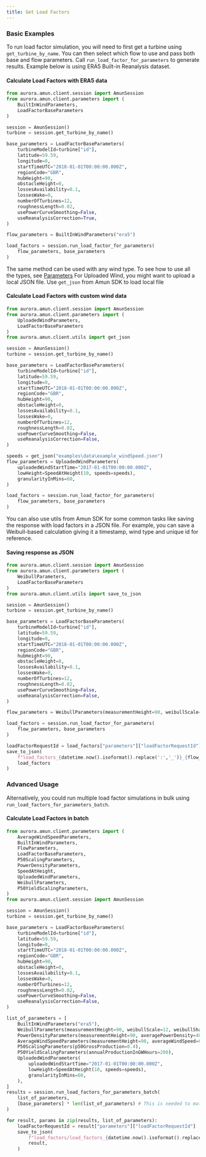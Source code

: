 ```yaml
---
title: Get Load Factors
---
```


### Basic Examples

To run load factor simulation, you will need to first get a turbine using `get_turbine_by_name`. You can then select which flow to use and pass both base and flow parameters. Call `run_load_factor_for_parameters` to generate results. Example below is using ERA5 Built-in Reanalysis dataset.

#### Calculate Load Factors with ERA5 data
```python
from aurora.amun.client.session import AmunSession
from aurora.amun.client.parameters import (
    BuiltInWindParameters,
    LoadFactorBaseParameters
)

session = AmunSession()
turbine = session.get_turbine_by_name()

base_parameters = LoadFactorBaseParameters(
    turbineModelId=turbine["id"],
    latitude=59.59,
    longitude=0,
    startTimeUTC="2018-01-01T00:00:00.000Z",
    regionCode="GBR",
    hubHeight=90,
    obstacleHeight=0,
    lossesAvailability=0.1,
    lossesWake=0,
    numberOfTurbines=12,
    roughnessLength=0.02,
    usePowerCurveSmoothing=False,
    useReanalysisCorrection=True,
)

flow_parameters = BuiltInWindParameters("era5")

load_factors = session.run_load_factor_for_parameters(
    flow_parameters, base_parameters
)
```

The same method can be used with any wind type. To see how to use all the types, see [Parameters](/docs/Reference/parameters) For Uploaded Wind, you might want to upload a local JSON file. Use `get_json` from Amun SDK to load local file

#### Calculate Load Factors with custom wind data
```python
from aurora.amun.client.session import AmunSession
from aurora.amun.client.parameters import (
    UploadedWindParameters,
    LoadFactorBaseParameters
)
from aurora.amun.client.utils import get_json

session = AmunSession()
turbine = session.get_turbine_by_name()

base_parameters = LoadFactorBaseParameters(
    turbineModelId=turbine["id"],
    latitude=59.59,
    longitude=0,
    startTimeUTC="2018-01-01T00:00:00.000Z",
    regionCode="GBR",
    hubHeight=90,
    obstacleHeight=0,
    lossesAvailability=0.1,
    lossesWake=0,
    numberOfTurbines=12,
    roughnessLength=0.02,
    usePowerCurveSmoothing=False,
    useReanalysisCorrection=False,
)

speeds = get_json("examples\data\example_windSpeed.json")
flow_parameters = UploadedWindParameters(
    uploadedWindStartTime="2017-01-01T00:00:00.000Z",
    lowHeight=SpeedAtHeight(10, speeds=speeds),
    granularityInMins=60,
)

load_factors = session.run_load_factor_for_parameters(
    flow_parameters, base_parameters
)
```

You can also use utils from Amun SDK for some common tasks like saving the response with load factors in a JSON file. For example, you can save a Weibull-based calculation giving it a timestamp, wind type and unique id for reference.

#### Saving response as JSON
```python
from aurora.amun.client.session import AmunSession
from aurora.amun.client.parameters import (
    WeibullParameters,
    LoadFactorBaseParameters
)
from aurora.amun.client.utils import save_to_json

session = AmunSession()
turbine = session.get_turbine_by_name()

base_parameters = LoadFactorBaseParameters(
    turbineModelId=turbine["id"],
    latitude=59.59,
    longitude=0,
    startTimeUTC="2018-01-01T00:00:00.000Z",
    regionCode="GBR",
    hubHeight=90,
    obstacleHeight=0,
    lossesAvailability=0.1,
    lossesWake=0,
    numberOfTurbines=12,
    roughnessLength=0.02,
    usePowerCurveSmoothing=False,
    useReanalysisCorrection=False,
)

flow_parameters = WeibullParameters(measurementHeight=90, weibullScale=12, weibullShape=6)

load_factors = session.run_load_factor_for_parameters(
    flow_parameters, base_parameters
)

loadFactorRequestId = load_factors["parameters"]["loadFactorRequestId"]
save_to_json(
    f"load_factors_{datetime.now().isoformat().replace(':','_')}_{flow_parameters.windType}_{loadFactorRequestId}.json",
    load_factors
)
```

### Advanced Usage

Alternatively, you could run multiple load factor simulations in bulk using `run_load_factors_for_parameters_batch`.

#### Calculate Load Factors in batch
```python
from aurora.amun.client.parameters import (
    AverageWindSpeedParameters,
    BuiltInWindParameters,
    FlowParameters,
    LoadFactorBaseParameters,
    P50ScalingParameters,
    PowerDensityParameters,
    SpeedAtHeight,
    UploadedWindParameters,
    WeibullParameters,
    P50YieldScalingParameters,
)
from aurora.amun.client.session import AmunSession

session = AmunSession()
turbine = session.get_turbine_by_name()

base_parameters = LoadFactorBaseParameters(
    turbineModelId=turbine["id"],
    latitude=59.59,
    longitude=0,
    startTimeUTC="2018-01-01T00:00:00.000Z",
    regionCode="GBR",
    hubHeight=90,
    obstacleHeight=0,
    lossesAvailability=0.1,
    lossesWake=0,
    numberOfTurbines=12,
    roughnessLength=0.02,
    usePowerCurveSmoothing=False,
    useReanalysisCorrection=False,
)

list_of_parameters = [
    BuiltInWindParameters("era5"),
    WeibullParameters(measurementHeight=90, weibullScale=12, weibullShape=6),
    PowerDensityParameters(measurementHeight=90, averagePowerDensity=400.1),
    AverageWindSpeedParameters(measurementHeight=90, averageWindSpeed=6.43),
    P50ScalingParameters(p50GrossProduction=0.4),
    P50YieldScalingParameters(annualProductionInGWHours=200),
    UploadedWindParameters(
        uploadedWindStartTime="2017-01-01T00:00:00.000Z",
        lowHeight=SpeedAtHeight(10, speeds=speeds),
        granularityInMins=60,
    ),
]
results = session.run_load_factors_for_parameters_batch(
    list_of_parameters,
    [base_parameters] * len(list_of_parameters) # This is needed to match every flow parameter with a base parameter
)

for result, params in zip(results, list_of_parameters):
    loadFactorRequestId = result["parameters"]["loadFactorRequestId"]
    save_to_json(
        f"load_factors/load_factors_{datetime.now().isoformat().replace(':','_')}_{params.windType}_{loadFactorRequestId}.json",
        result,
    )
```
